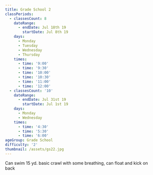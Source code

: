 ```yaml
---
title: Grade School 2
classPeriods:
  - classesCount: 8
    dateRange:
      - endDate: Jul 18th 19
        startDate: Jul 8th 19
    days:
      - Monday
      - Tuesday
      - Wednesday
      - Thursday
    times:
      - time: '9:00'
      - time: '9:30'
      - time: '10:00'
      - time: '10:30'
      - time: '11:00'
      - time: '12:00'
  - classesCount: '10'
    dateRange:
      - endDate: Jul 31st 19
        startDate: Jul 1st 19
    days:
      - Monday
      - Wednesday
    times:
      - time: '4:30'
      - time: '5:30'
      - time: '6:00'
ageGroup: Grade School
difficulty: '2'
thumbnail: /assets/gs22.jpg
---
```

Can swim 15 yd. basic crawl with some breathing, can float and kick on back
